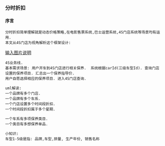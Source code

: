 ###  分时折扣

#### 序言
```
分时折扣简单理解就是动态价格策略,在电影售票系统,巴士运营系统,4S门店系统等场景均有运用.
本文从4S门店为视角解析这个框架设计:
```
[输入图片说明](https://github.com/qccr-twl2123/springcloud/blob/master/images/4s业务.jpg "在这里输入图片标题")

```
4S业务线.
基本需求场景: 用户开车到4S门店进行相关保养.  系统根据carId(三级车型Id). 查询门店设置的保养项目. 汇总出一个保养指导价.  
用户自愿选择相应的保养项目. 进入4S门店查询.

uml解读:
一个品牌有多个门店.
一个品牌有多个车系.
一个门店设置多个时间段折扣.
一个时间段折扣属于多个星期.

一个车系有多项保养类目.
一个类目有多想保养单品.

小知识:
车型1-5级是指: 品牌,车型,排量, 生产年份, 销售名称

```
